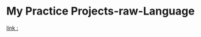 # My Practice Projects-raw-Language

[link :](https://mejbaulmubin786.github.io/MyFirstRepository/)
